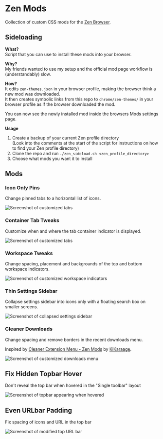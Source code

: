 # Zen Mods

Collection of custom CSS mods for the [Zen Browser](https://zen-browser.app/).

## Sideloading

**What?**\
Script that you can use to install these mods into your browser.

**Why?**\
My friends wanted to use my setup and the official mod page workflow is (understandably) slow.

**How?**\
It edits `zen-themes.json` in your browser profile, making the browser think a new mod was downloaded.\
It then creates symbolic links from this repo to `chrome/zen-themes/` in your browser profile as if the browser downloaded the mod.

You can now see the newly installed mod inside the browsers Mods settings page.

**Usage**

1. Create a backup of your current Zen profile directory\
   (Look into the comments at the start of the script for instructions on how to find your Zen profile directory)
2. Clone the repo and run `./zen_sideload.sh <zen_profile_directory>`
3. Choose what mods you want it to install

## Mods

### Icon Only Pins

Change pinned tabs to a horizontal list of icons.

![Screenshot of customized tabs](https://raw.githubusercontent.com/MihkelMK/zen-mods/refs/heads/main/icon_only_pins/image.png)

### Container Tab Tweaks

Customize when and where the tab container indicator is displayed.

![Screenshot of customized tabs](https://raw.githubusercontent.com/MihkelMK/zen-mods/refs/heads/main/container_tab_tweaks/image.png)

### Workspace Tweaks

Change spacing, placement and backgrounds of the top and bottom workspace indicators.

![Screenshot of customized workspace indicators](https://raw.githubusercontent.com/MihkelMK/zen-mods/refs/heads/main/workspace_tweaks/image.png)

### Thin Settings Sidebar

Collapse settings sidebar into icons only with a floating search box on smaller screens.

![Screenshot of collapsed settings sidebar](https://raw.githubusercontent.com/MihkelMK/zen-mods/refs/heads/main/thin_settings_sidebar/image.png)

### Cleaner Downloads

Change spacing and remove borders in the recent downloads menu.

Inspired by [Cleaner Extension Menu - Zen Mods](https://zen-browser.app/mods/1e86cf37-a127-4f24-b919-d265b5ce29a0/) by [KiKaraage](https://github.com/KiKaraage).

![Screenshot of customized downloads menu](https://raw.githubusercontent.com/MihkelMK/zen-mods/refs/heads/main/cleaner_downloads/image.png)

## Fix Hidden Topbar Hover

Don't reveal the top bar when hovered in the "Single toolbar" layout

![Screenshot of topbar appearing when hovered](https://raw.githubusercontent.com/MihkelMK/zen-mods/refs/heads/main/fix_hidden_topbar_hover/image.png)

## Even URLbar Padding

Fix spacing of icons and URL in the top bar

![Screenshot of modified top URL bar](https://raw.githubusercontent.com/MihkelMK/zen-mods/refs/heads/main/even_urlbar_padding/image.png)
